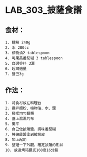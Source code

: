 # LAB_303_披薩食譜

## 食材：
    
    1. 麵粉 240g
    2. 水 200cc 
    3. 植物油2 tablespoon 
    4. 可果美番茄糊 3 tablespoon 
    5. 自選香料 3灑 
    6. 起司適量 
    7. 鹽巴3g 


## 作法：

    1. 將食材放在料理台
    2. 攪拌麵粉、植物油、水、鹽
    3. 搓揉均勻麵糰
    4. 蓋上濕濕的布
    5. 攤平
    6. 自己做披薩醬，調味番茄糊
    7. 將披薩醬塗到披薩皮
    8. 加上起司
    9. 整理一下外觀，確定披薩的形狀
    10. 放進烤箱攝氏160度16分鐘

  








